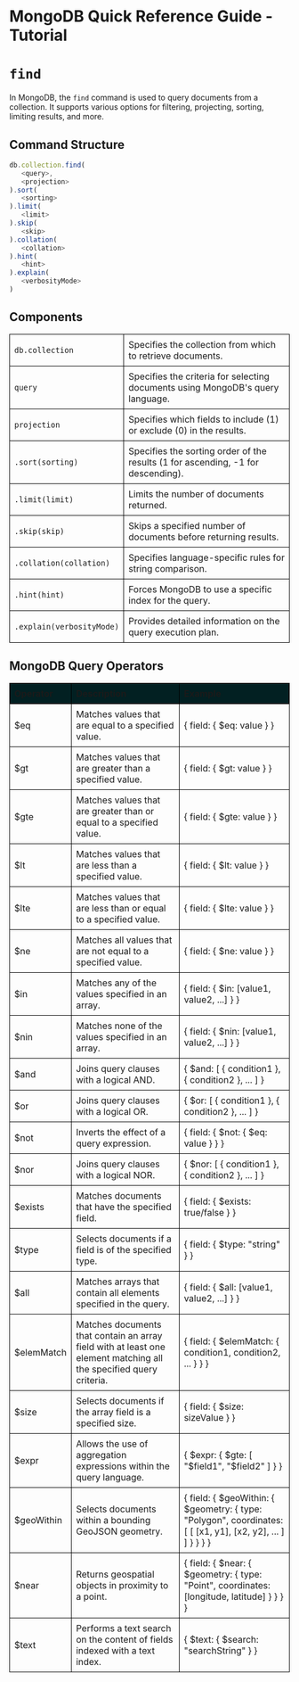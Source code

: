 # MongoDB Quick Reference Guide - Tutorial

# `find`

In MongoDB, the `find` command is used to query documents from a collection. It supports various options for filtering, projecting, sorting, limiting results, and more.

## Command Structure

```javascript
db.collection.find(
   <query>,
   <projection>
).sort(
   <sorting>
).limit(
   <limit>
).skip(
   <skip>
).collation(
   <collation>
).hint(
   <hint>
).explain(
   <verbosityMode>
)
```

## Components

<table>
    <tr>
        <td><code>db.collection</code></td>
        <td>Specifies the collection from which to retrieve documents.</td>
    </tr>
    <tr>
        <td><code>query</code></td>
        <td>Specifies the criteria for selecting documents using MongoDB's query language.</td>
    </tr>
    <tr>
        <td><code>projection</code></td>
        <td>Specifies which fields to include (1) or exclude (0) in the results.</td>
    </tr>
    <tr>
        <td><code>.sort(sorting)</code></td>
        <td>Specifies the sorting order of the results (1 for ascending, -1 for descending).</td>
    </tr>
    <tr>
        <td><code>.limit(limit)</code></td>
        <td>Limits the number of documents returned.</td>
    </tr>
    <tr>
        <td><code>.skip(skip)</code></td>
        <td>Skips a specified number of documents before returning results.</td>
    </tr>
    <tr>
        <td><code>.collation(collation)</code></td>
        <td>Specifies language-specific rules for string comparison.</td>
    </tr>
    <tr>
        <td><code>.hint(hint)</code></td>
        <td>Forces MongoDB to use a specific index for the query.</td>
    </tr>
    <tr>
        <td><code>.explain(verbosityMode)</code></td>
        <td>Provides detailed information on the query execution plan.</td>
    </tr>
</table>

<h2>MongoDB Query Operators</h2>
<style>
  table {
    width: 100%;
    border-collapse: collapse;
  }
  th, td {
    border: 1px solid black;
    padding: 8px;
    text-align: left;
  }
  th {
    background-color: #022022;
  }
</style>
<table>
  <tr>
    <th>Operator</th>
    <th>Description</th>
    <th>Example</th>
  </tr>
  <tr>
    <td>$eq</td>
    <td>Matches values that are equal to a specified value.</td>
    <td>{ field: { $eq: value } }</td>
  </tr>
  <tr>
    <td>$gt</td>
    <td>Matches values that are greater than a specified value.</td>
    <td>{ field: { $gt: value } }</td>
  </tr>
  <tr>
    <td>$gte</td>
    <td>Matches values that are greater than or equal to a specified value.</td>
    <td>{ field: { $gte: value } }</td>
  </tr>
  <tr>
    <td>$lt</td>
    <td>Matches values that are less than a specified value.</td>
    <td>{ field: { $lt: value } }</td>
  </tr>
  <tr>
    <td>$lte</td>
    <td>Matches values that are less than or equal to a specified value.</td>
    <td>{ field: { $lte: value } }</td>
  </tr>
  <tr>
    <td>$ne</td>
    <td>Matches all values that are not equal to a specified value.</td>
    <td>{ field: { $ne: value } }</td>
  </tr>
  <tr>
    <td>$in</td>
    <td>Matches any of the values specified in an array.</td>
    <td>{ field: { $in: [value1, value2, ...] } }</td>
  </tr>
  <tr>
    <td>$nin</td>
    <td>Matches none of the values specified in an array.</td>
    <td>{ field: { $nin: [value1, value2, ...] } }</td>
  </tr>
  <tr>
    <td>$and</td>
    <td>Joins query clauses with a logical AND.</td>
    <td>{ $and: [ { condition1 }, { condition2 }, ... ] }</td>
  </tr>
  <tr>
    <td>$or</td>
    <td>Joins query clauses with a logical OR.</td>
    <td>{ $or: [ { condition1 }, { condition2 }, ... ] }</td>
  </tr>
  <tr>
    <td>$not</td>
    <td>Inverts the effect of a query expression.</td>
    <td>{ field: { $not: { $eq: value } } }</td>
  </tr>
  <tr>
    <td>$nor</td>
    <td>Joins query clauses with a logical NOR.</td>
    <td>{ $nor: [ { condition1 }, { condition2 }, ... ] }</td>
  </tr>
  <tr>
    <td>$exists</td>
    <td>Matches documents that have the specified field.</td>
    <td>{ field: { $exists: true/false } }</td>
  </tr>
  <tr>
    <td>$type</td>
    <td>Selects documents if a field is of the specified type.</td>
    <td>{ field: { $type: "string" } }</td>
  </tr>
  <tr>
    <td>$all</td>
    <td>Matches arrays that contain all elements specified in the query.</td>
    <td>{ field: { $all: [value1, value2, ...] } }</td>
  </tr>
  <tr>
    <td>$elemMatch</td>
    <td>Matches documents that contain an array field with at least one element matching all the specified query criteria.</td>
    <td>{ field: { $elemMatch: { condition1, condition2, ... } } }</td>
  </tr>
  <tr>
    <td>$size</td>
    <td>Selects documents if the array field is a specified size.</td>
    <td>{ field: { $size: sizeValue } }</td>
  </tr>
  <tr>
    <td>$expr</td>
    <td>Allows the use of aggregation expressions within the query language.</td>
    <td>{ $expr: { $gte: [ "$field1", "$field2" ] } }</td>
  </tr>
  <tr>
    <td>$geoWithin</td>
    <td>Selects documents within a bounding GeoJSON geometry.</td>
    <td>{ field: { $geoWithin: { $geometry: { type: "Polygon", coordinates: [ [ [x1, y1], [x2, y2], ... ] ] } } } }</td>
  </tr>
  <tr>
    <td>$near</td>
    <td>Returns geospatial objects in proximity to a point.</td>
    <td>{ field: { $near: { $geometry: { type: "Point", coordinates: [longitude, latitude] } } } }</td>
  </tr>
  <tr>
    <td>$text</td>
    <td>Performs a text search on the content of fields indexed with a text index.</td>
    <td>{ $text: { $search: "searchString" } }</td>
  </tr>
</table>
